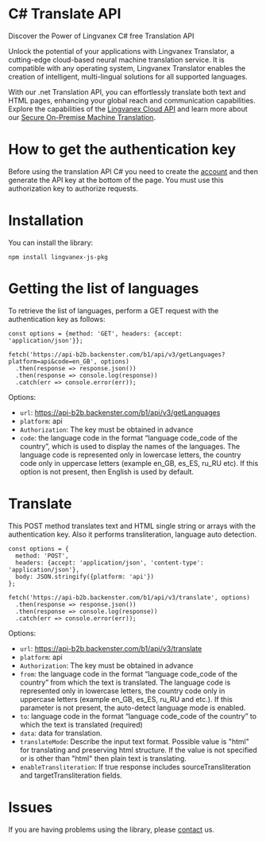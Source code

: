 # C# Translate API
Discover the Power of Lingvanex C# free Translation API

Unlock the potential of your applications with Lingvanex Translator, a cutting-edge cloud-based neural machine translation service. It is compatible with any operating system, Lingvanex Translator enables the creation of intelligent, multi-lingual solutions for all supported languages.

With our .net Translation API, you can effortlessly translate both text and HTML pages, enhancing your global reach and communication capabilities. Explore the capabilities of the [Lingvanex Cloud API](https://lingvanex.com/en/translationapi/) and learn more about our [Secure On-Premise Machine Translation](https://lingvanex.com/).

# How to get the authentication key
Before using the translation API C# you need to create the [account](https://lingvanex.com/registration/) and then generate the API key at the bottom of the page. You must use this authorization key to authorize requests.

# Installation
You can install the library:

```
npm install lingvanex-js-pkg
```
# Getting the list of languages
To retrieve the list of languages, perform a GET request with the authentication key as follows:

```
const options = {method: 'GET', headers: {accept: 'application/json'}};

fetch('https://api-b2b.backenster.com/b1/api/v3/getLanguages?platform=api&code=en_GB', options)
  .then(response => response.json())
  .then(response => console.log(response))
  .catch(err => console.error(err));
```

Options:
* `url`: https://api-b2b.backenster.com/b1/api/v3/getLanguages
* `platform`: api
* `Authorization`: The key must be obtained in advance
* `code`: the language code in the format “language code_code of the country”, which is used to display the names of the languages. The language code is represented only in lowercase letters, the country code only in uppercase letters (example en_GB, es_ES, ru_RU etc). If this option is not present, then English is used by default.


# Translate
This POST method translates text and HTML single string or arrays with the authentication key. Also it performs transliteration, language auto detection.

```
const options = {
  method: 'POST',
  headers: {accept: 'application/json', 'content-type': 'application/json'},
  body: JSON.stringify({platform: 'api'})
};

fetch('https://api-b2b.backenster.com/b1/api/v3/translate', options)
  .then(response => response.json())
  .then(response => console.log(response))
  .catch(err => console.error(err));
```

Options:
* `url`: https://api-b2b.backenster.com/b1/api/v3/translate
* `platform`: api
* `Authorization`: The key must be obtained in advance
* `from`: the language code in the format “language code_code of the country” from which the text is translated. The language code is represented only in lowercase letters, the country code only in uppercase letters (example en_GB, es_ES, ru_RU and etc.). If this parameter is not present, the auto-detect language mode is enabled.
* `to`: language code in the format “language code_code of the country” to which the text is translated (required)
* `data`: data for translation.
* `translateMode`: Describe the input text format. Possible value is "html" for translating and preserving html structure. If the value is not specified or is other than "html" then plain text is translating.
* `enableTransliteration`: If true response includes sourceTransliteration and targetTransliteration fields.


# Issues
If you are having problems using the library, please [contact](https://lingvanex.com/en/contact-us/) us.
